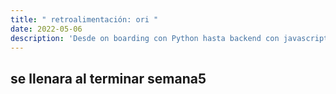 ```yaml
---
title: " retroalimentación: ori "
date: 2022-05-06
description: 'Desde on boarding con Python hasta backend con javascript (NodeJS)'
---
```

## se llenara al terminar semana5

